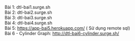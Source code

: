 Bài 1: dtl-bai1.surge.sh<br>
Bài 2: dtl-bai2.surge.sh<br>
Bài 3: dtl-bai3.surge.sh<br>
Bài 4: dtl-bai4.surge.sh<br>
Bài 5: https://app-bai5.herokuapp.com/ ( Sử dụng remote sql)<br>
Bài 6 - Cylinder Graph: http://dtl-bai6-cylinder.surge.sh/

